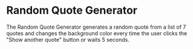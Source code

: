 # Random Quote Generator

The Random Quote Generator generates a random quote from a list of 7 quotes and changes the background color every time the user clicks the "Show another quote" button or waits 5 seconds.
